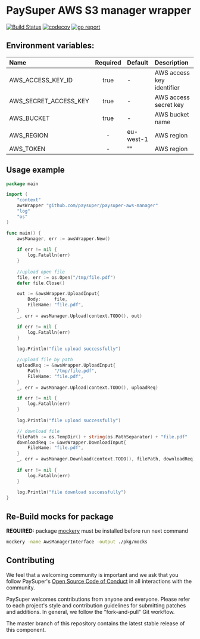 PaySuper AWS S3 manager wrapper
=====

[![Build Status](https://travis-ci.org/paysuper/paysuper-aws-manager.svg?branch=master)](https://travis-ci.org/paysuper/paysuper-aws-manager) 
[![codecov](https://codecov.io/gh/paysuper/paysuper-aws-manager/branch/master/graph/badge.svg)](https://codecov.io/gh/paysuper/paysuper-aws-manager)
[![go report](https://goreportcard.com/badge/github.com/paysuper/paysuper-aws-manager)](https://goreportcard.com/report/github.com/paysuper/paysuper-aws-manager)

## Environment variables:

| Name                   | Required | Default   | Description                 |
|:-----------------------|:--------:|:----------|:----------------------------|
| AWS_ACCESS_KEY_ID      | true     | -         | AWS access key identifier   |
| AWS_SECRET_ACCESS_KEY  | true     | -         | AWS access secret key       |
| AWS_BUCKET             | true     | -         | AWS bucket name             |
| AWS_REGION             | -        | eu-west-1 | AWS region                  |
| AWS_TOKEN              | -        | ""        | AWS region                  |

## Usage example

```go
package main

import (
    "context"
    awsWrapper "github.com/paysuper/paysuper-aws-manager"
    "log"
    "os"
)

func main() {
    awsManager, err := awsWrapper.New()
    
    if err != nil {
        log.Fatalln(err)
    }
    
    //upload open file
    file, err := os.Open("/tmp/file.pdf")
    defer file.Close()

    out := &awsWrapper.UploadInput{
        Body:     file,
        FileName: "file.pdf",
    }
    _, err = awsManager.Upload(context.TODO(), out)

    if err != nil {
        log.Fatalln(err)    
    }
    
    log.Println("file upload successfully")

    //upload file by path
    uploadReq := &awsWrapper.UploadInput{
        Path:     "/tmp/file.pdf",
        FileName: "file.pdf",
    }
    _, err = awsManager.Upload(context.TODO(), uploadReq)

    if err != nil {
        log.Fatalln(err)    
    }
    
    log.Println("file upload successfully")

    // download file
    filePath := os.TempDir() + string(os.PathSeparator) + "file.pdf"
    downloadReq := &awsWrapper.DownloadInput{
        FileName: "file.pdf",
    }
    _, err = awsManager.Download(context.TODO(), filePath, downloadReq)
    
    if err != nil {
        log.Fatalln(err)    
    }
    
    log.Println("file download successfully")
}
```

## Re-Build mocks for package

**REQUIRED:** package [mockery](https://github.com/vektra/mockery) must be installed before run next command

```bash
mockery -name AwsManagerInterface -output ./pkg/mocks
```  

## Contributing
We feel that a welcoming community is important and we ask that you follow PaySuper's [Open Source Code of Conduct](https://github.com/paysuper/code-of-conduct/blob/master/README.md) in all interactions with the community.

PaySuper welcomes contributions from anyone and everyone. Please refer to each project's style and contribution guidelines for submitting patches and additions. In general, we follow the "fork-and-pull" Git workflow.

The master branch of this repository contains the latest stable release of this component.

 
